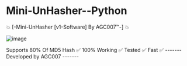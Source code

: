 # Mini-UnHasher--Python

💥 [-Mini-UnHasher [v1-Software] By AGC007™-] 💥

![image](https://github.com/AGC007/Mini-UnHasher--Python/assets/75802202/f80c6b72-8d5c-4869-91da-4faac4c8bfdb)

Supports 80% Of MD5 Hash ✅
100% Working ✅
Tested ✅
Fast ✅
------- Developed by AGC007 -------
